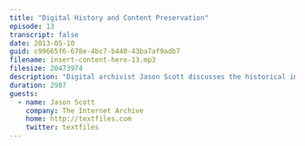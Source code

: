 ```yaml
---
title: "Digital History and Content Preservation"
episode: 13
transcript: false
date: 2013-05-10
guid: c99665f6-678e-4bc7-b440-43ba7af9adb7
filename: insert-content-here-13.mp3
filesize: 20473974
description: "Digital archivist Jason Scott discusses the historical importance of the web, and the utility of large hard drives."
duration: 2987
guests: 
  - name: Jason Scott
    company: The Internet Archive
    home: http://textfiles.com
    twitter: textfiles
---
```

